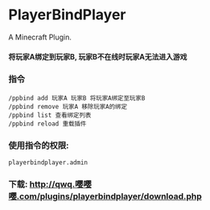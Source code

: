 # PlayerBindPlayer
A Minecraft Plugin.

#### 将玩家A绑定到玩家B, 玩家B不在线时玩家A无法进入游戏

### 指令
    /ppbind add 玩家A 玩家B 将玩家A绑定至玩家B 
    /ppbind remove 玩家A 移除玩家A的绑定 
    /ppbind list 查看绑定列表 
    /ppbind reload 重载插件 

### 使用指令的权限:
    playerbindplayer.admin

### 下载: http://qwq.嘤嘤嘤.com/plugins/playerbindplayer/download.php
